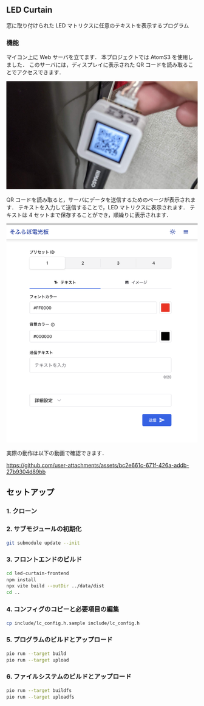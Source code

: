 ## LED Curtain

窓に取り付けられた LED マトリクスに任意のテキストを表示するプログラム

### 機能

マイコン上に Web サーバを立てます．
本プロジェクトでは AtomS3 を使用しました．
このサーバには，ディスプレイに表示された QR コードを読み取ることでアクセスできます．

![ディスプレイに QR コードが表示された AtomS3](img/atoms3.png)

QR コードを読み取ると，サーバにデータを送信するためのページが表示されます．
テキストを入力して送信することで，LED マトリクスに表示されます．
テキストは 4 セットまで保存することができ，順繰りに表示されます．

![Web ページ](img/webpage.png)

実際の動作は以下の動画で確認できます．

https://github.com/user-attachments/assets/bc2e661c-671f-426a-addb-27b9304d89bb

## セットアップ

### 1. クローン
### 2. サブモジュールの初期化
```sh
git submodule update --init
```

### 3. フロントエンドのビルド
```sh
cd led-curtain-frontend
npm install
npx vite build --outDir ../data/dist
cd ..
```
    
### 4. コンフィグのコピーと必要項目の編集
```sh
cp include/lc_config.h.sample include/lc_config.h
```

### 5. プログラムのビルドとアップロード
```sh
pio run --target build
pio run --target upload
```

### 6. ファイルシステムのビルドとアップロード
```sh
pio run --target buildfs
pio run --target uploadfs
```


